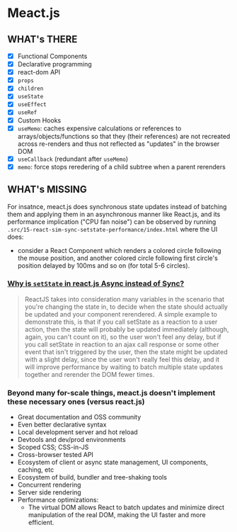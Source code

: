 # Meact.js

## WHAT's THERE

- [x] Functional Components
- [x] Declarative programming
- [x] react-dom API
- [x] `props`
- [x] `children`
- [x] `useState`
- [x] `useEffect`
- [x] `useRef`
- [x] Custom Hooks
- [x] `useMemo`: caches expensive calculations or references to arrays/objects/functions so that they (their references) are not recreated across re-renders and thus not reflected as "updates" in the browser DOM
- [x] `useCallback` (redundant after `useMemo`)
- [x] `memo`: force stops reredering of a child subtree when a parent rerenders

## WHAT's MISSING

For insatnce, meact.js does synchronous state updates instead of batching them and applying them in an asynchronous manner like React.js, and its performance implication ("CPU fan noise") can be observed by running `.src/15-react-sim-sync-setstate-performance/index.html` where the UI does:

- consider a React Component which renders a colored circle following the mouse position, and another colored circle following first circle's position delayed by 100ms and so on (for total 5-6 circles).

### [Why is `setState` in react.js Async instead of Sync?](https://stackoverflow.com/a/48438145/3083243)

> ReactJS takes into consideration many variables in the scenario that you're changing the state in, to decide when the state should actually be updated and your component rerendered.
> A simple example to demonstrate this, is that if you call setState as a reaction to a user action, then the state will probably be updated immediately (although, again, you can't count on it), so the user won't feel any delay, but if you call setState in reaction to an ajax call response or some other event that isn't triggered by the user, then the state might be updated with a slight delay, since the user won't really feel this delay, and it will improve performance by waiting to batch multiple state updates together and rerender the DOM fewer times.

### Beyond many for-scale things, meact.js doesn't implement these necessary ones (versus react.js)

- Great documentation and OSS community
- Even better declarative syntax
- Local development server and hot reload
- Devtools and dev/prod environments
- Scoped CSS; CSS-in-JS
- Cross-browser tested API
- Ecosystem of client or async state management, UI components, caching, etc
- Ecosystem of build, bundler and tree-shaking tools
- Concurrent rendering
- Server side rendering
- Performance optimizations:
  - The virtual DOM allows React to batch updates and minimize direct manipulation of the real DOM, making the UI faster and more efficient.
